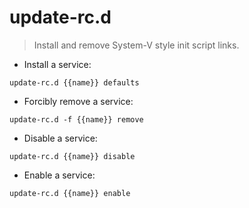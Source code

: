 # update-rc.d

> Install and remove System-V style init script links.

- Install a service:

`update-rc.d {{name}} defaults`

- Forcibly remove a service:

`update-rc.d -f {{name}} remove`
 
- Disable a service:

`update-rc.d {{name}} disable`
 
- Enable a service:

`update-rc.d {{name}} enable`
